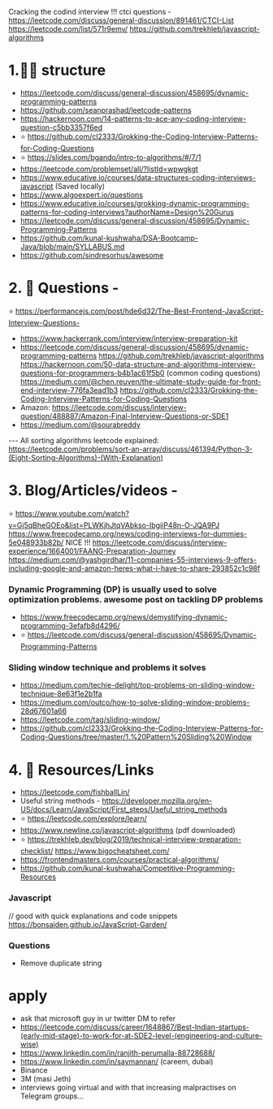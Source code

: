 Cracking the codind interview !!!
ctci questions - https://leetcode.com/discuss/general-discussion/891461/CTCI-List
https://leetcode.com/list/571r9emv/
https://github.com/trekhleb/javascript-algorithms

# 1.👩‍🏫 structure

- https://leetcode.com/discuss/general-discussion/458695/dynamic-programming-patterns
- https://github.com/seanprashad/leetcode-patterns
- https://hackernoon.com/14-patterns-to-ace-any-coding-interview-question-c5bb3357f6ed
- ⭐️ https://github.com/cl2333/Grokking-the-Coding-Interview-Patterns-for-Coding-Questions
- ⭐️ https://slides.com/bgando/intro-to-algorithms/#/7/1
- https://leetcode.com/problemset/all/?listId=wpwgkgt
- https://www.educative.io/courses/data-structures-coding-interviews-javascript (Saved locally)
- https://www.algoexpert.io/questions
- https://www.educative.io/courses/grokking-dynamic-programming-patterns-for-coding-interviews?authorName=Design%20Gurus
- https://leetcode.com/discuss/general-discussion/458695/Dynamic-Programming-Patterns
- https://github.com/kunal-kushwaha/DSA-Bootcamp-Java/blob/main/SYLLABUS.md
- https://github.com/sindresorhus/awesome

# 2. 🚨 Questions -

⭐️ https://performancejs.com/post/hde6d32/The-Best-Frontend-JavaScript-Interview-Questions-

- https://www.hackerrank.com/interview/interview-preparation-kit
- https://leetcode.com/discuss/general-discussion/458695/dynamic-programming-patterns
  https://github.com/trekhleb/javascript-algorithms
  https://hackernoon.com/50-data-structure-and-algorithms-interview-questions-for-programmers-b4b1ac61f5b0 (common coding questions)
  https://medium.com/@chen.reuven/the-ultimate-study-guide-for-front-end-interview-776fa3ead1b3
  https://github.com/cl2333/Grokking-the-Coding-Interview-Patterns-for-Coding-Questions
- Amazon: https://leetcode.com/discuss/interview-question/488887/Amazon-Final-Interview-Questions-or-SDE1
- https://medium.com/@sourabreddy

--- All sorting algorithms leetcode explained:
https://leetcode.com/problems/sort-an-array/discuss/461394/Python-3-(Eight-Sorting-Algorithms)-(With-Explanation)

# 3. Blog/Articles/videos -

⭐️ https://www.youtube.com/watch?v=Gj5qBheGOEo&list=PLWKjhJtqVAbkso-IbgiiP48n-O-JQA9PJ
https://www.freecodecamp.org/news/coding-interviews-for-dummies-5e048933b82b/ NICE !!!
https://leetcode.com/discuss/interview-experience/1664001/FAANG-Preparation-Journey
https://medium.com/@yashgirdhar/11-companies-55-interviews-9-offers-including-google-and-amazon-heres-what-i-have-to-share-293852c1c98f

### Dynamic Programming (DP) is usually used to solve optimization problems. awesome post on tackling DP problems

- https://www.freecodecamp.org/news/demystifying-dynamic-programming-3efafb8d4296/
- ⭐️ https://leetcode.com/discuss/general-discussion/458695/Dynamic-Programming-Patterns

### Sliding window technique and problems it solves

- https://medium.com/techie-delight/top-problems-on-sliding-window-technique-8e63f1e2b1fa
- https://medium.com/outco/how-to-solve-sliding-window-problems-28d67601a66
- https://leetcode.com/tag/sliding-window/
- https://github.com/cl2333/Grokking-the-Coding-Interview-Patterns-for-Coding-Questions/tree/master/1.%20Pattern%20Sliding%20Window

# 4. 🧰 Resources/Links

- https://leetcode.com/fishballLin/
- Useful string methods - https://developer.mozilla.org/en-US/docs/Learn/JavaScript/First_steps/Useful_string_methods
- ⭐️ https://leetcode.com/explore/learn/
- https://www.newline.co/javascript-algorithms (pdf downloaded)
- ⭐️ https://trekhleb.dev/blog/2019/technical-interview-preparation-checklist/
  https://www.bigocheatsheet.com/
- https://frontendmasters.com/courses/practical-algorithms/
- https://github.com/kunal-kushwaha/Competitive-Programming-Resources



### Javascript

// good with quick explanations and code snippets
https://bonsaiden.github.io/JavaScript-Garden/

### Questions

- Remove duplicate string

# apply

- ask that microsoft guy in ur twitter DM to refer
- https://leetcode.com/discuss/career/1648867/Best-Indian-startups-(early-mid-stage)-to-work-for-at-SDE2-level-(engineering-and-culture-wise)
- https://www.linkedin.com/in/ranjith-perumalla-88728688/
- https://www.linkedin.com/in/saymannan/    (careem, dubai)
- Binance
- 3M (masi Jeth)
- interviews going virtual and with that increasing malpractises on Telegram groups...